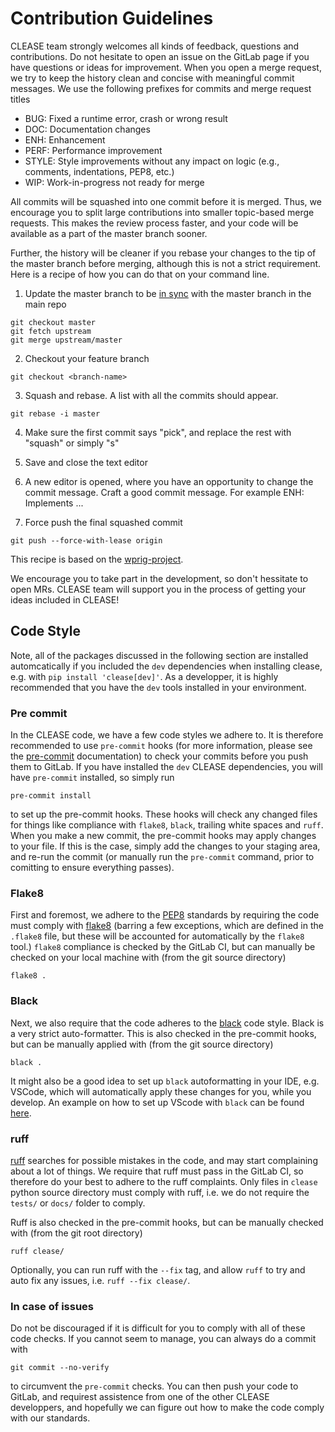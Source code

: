# Contribution Guidelines

CLEASE team strongly welcomes all kinds of feedback, questions and contributions. Do not hesitate to open an issue on the GitLab page if you have questions or ideas for improvement.
When you open a merge request, we try to keep the history clean and concise with meaningful commit messages. We use the following prefixes for commits and merge request titles

* BUG: Fixed a runtime error, crash or wrong result
* DOC: Documentation changes
* ENH: Enhancement
* PERF: Performance improvement
* STYLE: Style improvements without any impact on logic (e.g., comments, indentations, PEP8, etc.)
* WIP: Work-in-progress not ready for merge

All commits will be squashed into one commit before it is merged. Thus, we encourage you
to split large contributions into smaller topic-based merge requests. This makes the review
process faster, and your code will be available as a part of the master branch sooner.

Further, the history will be cleaner if you rebase your changes to the tip of the master branch
before merging, although this is not a strict requirement. Here is a recipe of how you can do that on your command line.

1. Update the master branch to be [in sync](https://help.github.com/en/articles/syncing-a-fork) with the master branch in the main repo

```
git checkout master
git fetch upstream
git merge upstream/master
```

2. Checkout your feature branch
```
git checkout <branch-name>
```

3. Squash and rebase. A list with all the commits should appear.
```
git rebase -i master
```

4. Make sure the first commit says "pick", and replace the rest with "squash" or simply "s"

5. Save and close the text editor

6. A new editor is opened, where you have an opportunity to change the commit message. Craft a good commit message. For example ENH: Implements ...

7. Force push the final squashed commit
```
git push --force-with-lease origin
```

This recipe is based on the [wprig-project](https://github.com/wprig/wprig/wiki/How-to-squash-commits).

We encourage you to take part in the development, so don't hessitate to open MRs. CLEASE team will support you in the process of getting your ideas included in CLEASE!


## Code Style

Note, all of the packages discussed in the following section are installed automcatically if you included the `dev` dependencies when installing clease, e.g. with `pip install 'clease[dev]'`. As a developper, it is highly recommended that you have the `dev` tools installed in your environment.
### Pre commit
In the CLEASE code, we have a few code styles we adhere to. It is therefore recommended to use `pre-commit` hooks (for more information, please see the [pre-commit](https://pre-commit.com/) documentation) to check your commits before you push them to GitLab. If you have installed the `dev` CLEASE dependencies, you will have `pre-commit` installed, so simply run
```
pre-commit install
```
to set up the pre-commit hooks. These hooks will check any changed files for things like compliance with `flake8`, `black`, trailing white spaces and `ruff`.
When you make a new commit, the pre-commit hooks may apply changes to your file. If this is the case, simply add the changes to your staging area, and re-run the commit (or manually run the `pre-commit` command, prior to comitting to ensure everything passes).

### Flake8

First and foremost, we adhere to the [PEP8](https://pep8.org/) standards by requiring the code must comply with [flake8](https://flake8.pycqa.org/en/latest/) (barring a few exceptions, which are defined in the `.flake8` file, but these will be accounted for automatically by the `flake8` tool.) `flake8` compliance is checked by the GitLab CI, but can manually be checked on your local machine with (from the git source directory)
```
flake8 .
```

### Black
Next, we also require that the code adheres to the [black](https://black.readthedocs.io/en/stable/) code style. Black is a very strict auto-formatter. This is also checked in the pre-commit hooks, but can be manually applied with (from the git source directory)
```
black .
```
It might also be a good idea to set up `black` autoformatting in your IDE, e.g. VSCode, which will automatically apply these changes for you, while you develop. An example on how to set up VScode with `black` can be found [here](https://dev.to/adamlombard/how-to-use-the-black-python-code-formatter-in-vscode-3lo0).

### ruff

[ruff](https://beta.ruff.rs/docs/) searches for possible mistakes in the code, and may start complaining about a lot of things. We require that ruff must pass in the GitLab CI, so therefore do your best to adhere to the ruff complaints. Only files in `clease` python source directory must comply with ruff, i.e. we do not require the `tests/` or `docs/` folder to comply.

Ruff is also checked in the pre-commit hooks, but can be manually checked with (from the git root directory)
```
ruff clease/
```

Optionally, you can run ruff with the `--fix` tag, and allow `ruff` to try and auto fix any issues, i.e. `ruff --fix clease/`.

### In case of issues
Do not be discouraged if it is difficult for you to comply with all of these code checks. If you cannot seem to manage, you can always do a commit with
```
git commit --no-verify
```
to circumvent the `pre-commit` checks. You can then push your code to GitLab, and requirest assistence from one of the other CLEASE developpers, and hopefully we can figure out how to make the code comply with our standards.
